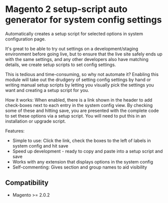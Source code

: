 Magento 2 setup-script auto generator for system config settings
================================================================

Automatically creates a setup script for selected options in system configuration page.

It's great to be able to try out settings on a development/staging environment before going live, but to ensure that the live site safely ends up with the same settings, and any other developers also have matching details, we create setup scripts to set config settings.

This is tedious and time-consuming, so why not automate it? Enabling this module will take out the drudgery of setting config settings by hand or writing manual setup scripts by letting you visually pick the settings you want and creating a setup script for you.

How it works: When enabled, there is a link shown in the header to add check-boxes next to each entry in the system config view. By checking some of these and hitting save, you are presented with the complete code to set these options via a setup script. You will need to put this in an installation or upgrade script.

Features:

* Simple to use: Click the link, check the boxes to the left of labels in system config and hit save
* Speed up development - ready to copy and paste into a setup script and save
* Works with any extension that displays options in the system config
* Self-commenting: Gives section and group names to aid visibility

Compatibility
-------------
* Magento >= 2.0.2
